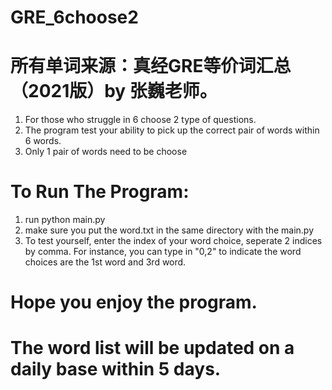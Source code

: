 # GRE_6choose2
# 所有单词来源：真经GRE等价词汇总（2021版）by 张巍老师。
   1. For those who struggle in 6 choose 2 type of questions.
   2. The program test your ability to pick up the correct pair of words within 6 words.
   3. Only 1 pair of words need to be choose

# To Run The Program:
 1. run python main.py
 2. make sure you put the word.txt in the same directory with the main.py
 3. To test yourself, enter the index of your word choice, seperate 2 indices by comma.
    For instance, you can type in "0,2" to indicate the word choices are the 1st word and 3rd word.

# Hope you enjoy the program. 
# The word list will be updated on a daily base within 5 days.
  
